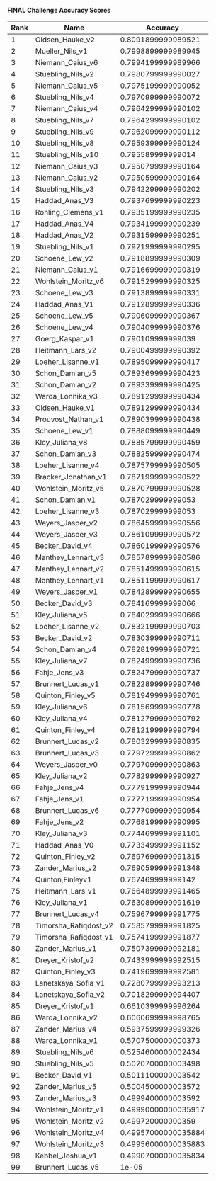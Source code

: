 **FINAL Challenge Accuracy Scores**



|Rank|Name|Accuracy|
|----|-----|---|
|1|Oldsen_Hauke_v2|0.8091899999989521|
|2|Mueller_Nils_v1|0.7998899999989945|
|3|Niemann_Caius_v6|0.7994199999989966|
|4|Stuebling_Nils_v2|0.7980799999990027|
|5|Niemann_Caius_v5|0.7975199999990052|
|6|Stuebling_Nils_v4|0.7970999999990072|
|7|Niemann_Caius_v4|0.7964299999990102|
|8|Stuebling_Nils_v7|0.7964299999990102|
|9|Stuebling_Nils_v9|0.7962099999990112|
|10|Stuebling_Nils_v8|0.7959399999990124|
|11|Stuebling_Nils_v10|0.795589999999014|
|12|Niemann_Caius_v3|0.7950799999990164|
|13|Niemann_Caius_v2|0.7950599999990164|
|14|Stuebling_Nils_v3|0.7942299999990202|
|15|Haddad_Anas_V3|0.7937699999990223|
|16|Rohling_Clemens_v1|0.7935199999990235|
|17|Haddad_Anas_V4|0.7934199999990239|
|18|Haddad_Anas_V2|0.7931599999990251|
|19|Stuebling_Nils_v1|0.7921999999990295|
|20|Schoene_Lew_v2|0.7918899999990309|
|21|Niemann_Caius_v1|0.7916699999990319|
|22|Wohlstein_Moritz_v6|0.7915299999990325|
|23|Schoene_Lew_v3|0.7913899999990331|
|24|Haddad_Anas_V1|0.7912899999990336|
|25|Schoene_Lew_v5|0.7906099999990367|
|26|Schoene_Lew_v4|0.7904099999990376|
|27|Goerg_Kaspar_v1|0.790109999999039|
|28|Heitmann_Lars_v2|0.7900499999990392|
|29|Loeher_Lisanne_v1|0.7895099999990417|
|30|Schon_Damian_v5|0.7893699999990423|
|31|Schon_Damian_v2|0.7893399999990425|
|32|Warda_Lonnika_v3|0.7891299999990434|
|33|Oldsen_Hauke_v1|0.7891299999990434|
|34|Prouvost_Nathan_v1|0.7890399999990438|
|35|Schoene_Lew_v1|0.7888099999990449|
|36|Kley_Juliana_v8|0.7885799999990459|
|37|Schon_Damian_v3|0.7882599999990474|
|38|Loeher_Lisanne_v4|0.7875799999990505|
|39|Bracker_Jonathan_v1|0.7871999999990522|
|40|Wohlstein_Moritz_v5|0.7870799999990528|
|41|Schon_Damian.v1|0.787029999999053|
|42|Loeher_Lisanne_v3|0.787029999999053|
|43|Weyers_Jasper_v2|0.7864599999990556|
|44|Weyers_Jasper_v3|0.7861099999990572|
|45|Becker_David_v4|0.7860199999990576|
|46|Manthey_Lennart_v3|0.7857899999990586|
|47|Manthey_Lennart_v2|0.7851499999990615|
|48|Manthey_Lennart_v1|0.7851199999990617|
|49|Weyers_Jasper_v1|0.7842899999990655|
|50|Becker_David_v3|0.784169999999066|
|51|Kley_Juliana_v5|0.7840299999990666|
|52|Loeher_Lisanne_v2|0.7832199999990703|
|53|Becker_David_v2|0.7830399999990711|
|54|Schon_Damian_v4|0.7828199999990721|
|55|Kley_Juliana_v7|0.7824999999990736|
|56|Fahje_Jens_v3|0.7824799999990737|
|57|Brunnert_Lucas_v1|0.7822899999990746|
|58|Quinton_Finley_v5|0.7819499999990761|
|59|Kley_Juliana_v6|0.7815699999990778|
|60|Kley_Juliana_v4|0.7812799999990792|
|61|Quinton_Finley_v4|0.7812199999990794|
|62|Brunnert_Lucas_v2|0.7803299999990835|
|63|Brunnert_Lucas_v3|0.7797299999990862|
|64|Weyers_Jasper_v0|0.7797099999990863|
|65|Kley_Juliana_v2|0.7782999999990927|
|66|Fahje_Jens_v4|0.7779199999990944|
|67|Fahje_Jens_v1|0.7777199999990954|
|68|Brunnert_Lucas_v6|0.7777099999990954|
|69|Fahje_Jens_v2|0.7768199999990995|
|70|Kley_Juliana_v3|0.7744699999991101|
|71|Haddad_Anas_V0|0.7733499999991152|
|72|Quinton_Finley_v2|0.7697699999991315|
|73|Zander_Marius_v2|0.7690599999991348|
|74|Quinton,Finleyv1|0.767469999999142|
|75|Heitmann_Lars_v1|0.7664899999991465|
|76|Kley_Juliana_v1|0.7630899999991619|
|77|Brunnert_Lucas_v4|0.7596799999991775|
|78|Timorsha_Rafiqdost_v2|0.7585799999991825|
|79|Timorsha_Rafiqdost_v1|0.7574199999991877|
|80|Zander_Marius_v1|0.7507399999992181|
|81|Dreyer_Kristof_v2|0.7433999999992515|
|82|Quinton_Finley_v3|0.7419699999992581|
|83|Lanetskaya_Sofia_v1|0.7280799999993213|
|84|Lanetskaya_Sofia_v2|0.7018299999994407|
|85|Dreyer_Kristof_v1|0.6610399999996264|
|86|Warda_Lonnika_v2|0.6060699999998765|
|87|Zander_Marius_v4|0.5937599999999326|
|88|Warda_Lonnika_v1|0.5707500000000373|
|89|Stuebling_Nils_v6|0.5254600000002434|
|90|Stuebling_Nils_v5|0.5020700000003498|
|91|Becker_David_v1|0.5011100000003542|
|92|Zander_Marius_v5|0.5004500000003572|
|93|Zander_Marius_v3|0.4999400000003592|
|94|Wohlstein_Moritz_v1|0.49990000000035917|
|95|Wohlstein_Moritz_v2|0.499720000000359|
|96|Wohlstein_Moritz_v4|0.49957000000035884|
|97|Wohlstein_Moritz_v3|0.49956000000035883|
|98|Kebbel_Joshua_v1|0.49907000000035834|
|99|Brunnert_Lucas_v5|1e-05|
